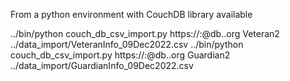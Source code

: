 From a python environment with CouchDB library available

  ../bin/python couch_db_csv_import.py https://<user>:<pass>@db.<host>.org <db> Veteran2 ../data_import/VeteranInfo_09Dec2022.csv
  ../bin/python couch_db_csv_import.py https://<user>:<pass>@db.<host>.org <db> Guardian2 ../data_import/GuardianInfo_09Dec2022.csv


